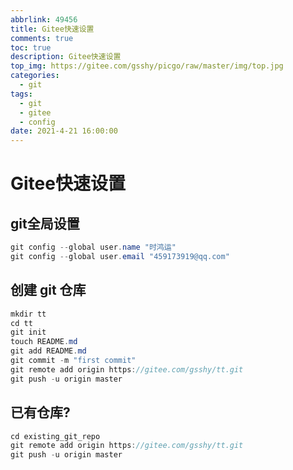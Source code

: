 ```yaml
---
abbrlink: 49456
title: Gitee快速设置
comments: true
toc: true
description: Gitee快速设置
top_img: https://gitee.com/gsshy/picgo/raw/master/img/top.jpg
categories:
  - git
tags:
  - git
  - gitee
  - config
date: 2021-4-21 16:00:00
---
```

# Gitee快速设置

## git全局设置

``` java
git config --global user.name "时鸿运"
git config --global user.email "459173919@qq.com"
```

## 创建 git 仓库

```java
mkdir tt
cd tt
git init
touch README.md
git add README.md
git commit -m "first commit"
git remote add origin https://gitee.com/gsshy/tt.git
git push -u origin master
```

## 已有仓库?

```java
cd existing_git_repo
git remote add origin https://gitee.com/gsshy/tt.git
git push -u origin master
```

